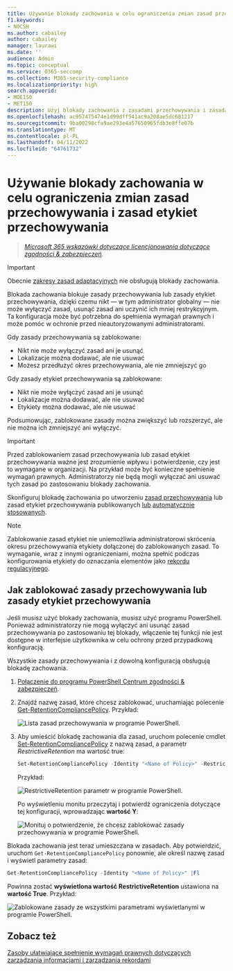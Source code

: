 ```yaml
---
title: Używanie blokady zachowania w celu ograniczenia zmian zasad przechowywania i zasad etykiet przechowywania
f1.keywords:
- NOCSH
ms.author: cabailey
author: cabailey
manager: laurawi
ms.date: ''
audience: Admin
ms.topic: conceptual
ms.service: O365-seccomp
ms.collection: M365-security-compliance
ms.localizationpriority: high
search.appverid:
- MOE150
- MET150
description: Użyj blokady zachowania z zasadami przechowywania i zasadami etykiet przechowywania, aby pomóc w spełnieniu wymagań prawnych i ochronie przed nieautoryzowanymi administratorami.
ms.openlocfilehash: ac957475474e1d99dff541ac9a208ae5dc681217
ms.sourcegitcommit: 9ba00298cfa9ae293e4a57650965fdb3e8ffe07b
ms.translationtype: MT
ms.contentlocale: pl-PL
ms.lasthandoff: 04/11/2022
ms.locfileid: "64761732"
---
```

# <a name="use-preservation-lock-to-restrict-changes-to-retention-policies-and-retention-label-policies"></a>Używanie blokady zachowania w celu ograniczenia zmian zasad przechowywania i zasad etykiet przechowywania

>*[Microsoft 365 wskazówki dotyczące licencjonowania dotyczące zgodności & zabezpieczeń](/office365/servicedescriptions/microsoft-365-service-descriptions/microsoft-365-tenantlevel-services-licensing-guidance/microsoft-365-security-compliance-licensing-guidance).*

> [!IMPORTANT]
> Obecnie [zakresy zasad adaptacyjnych](retention.md#adaptive-or-static-policy-scopes-for-retention) nie obsługują blokady zachowania.

Blokada zachowania blokuje zasady przechowywania lub zasady etykiet przechowywania, dzięki czemu nikt — w tym administrator globalny — nie może wyłączyć zasad, usunąć zasad ani uczynić ich mniej restrykcyjnym. Ta konfiguracja może być potrzebna do spełnienia wymagań prawnych i może pomóc w ochronie przed nieautoryzowanymi administratorami.

Gdy zasady przechowywania są zablokowane:

- Nikt nie może wyłączyć zasad ani je usunąć
- Lokalizacje można dodawać, ale nie usuwać
- Możesz przedłużyć okres przechowywania, ale nie zmniejszyć go

Gdy zasady etykiet przechowywania są zablokowane:

- Nikt nie może wyłączyć zasad ani je usunąć
- Lokalizacje można dodawać, ale nie usuwać
- Etykiety można dodawać, ale nie usuwać

Podsumowując, zablokowane zasady można zwiększyć lub rozszerzyć, ale nie można ich zmniejszyć ani wyłączyć.

> [!IMPORTANT]
> Przed zablokowaniem zasad przechowywania lub zasad etykiet przechowywania ważne jest zrozumienie wpływu i potwierdzenie, czy jest to wymagane w organizacji. Na przykład może być konieczne spełnienie wymagań prawnych. Administratorzy nie będą mogli wyłączać ani usuwać tych zasad po zastosowaniu blokady zachowania.

Skonfiguruj blokadę zachowania po utworzeniu [zasad przechowywania](create-retention-policies.md) lub zasad etykiet przechowywania publikowanych [lub](create-apply-retention-labels.md) [automatycznie stosowanych](apply-retention-labels-automatically.md).

> [!NOTE]
> Zablokowanie zasad etykiet nie uniemożliwia administratorowi skrócenia okresu przechowywania etykiety dołączonej do zablokowanych zasad. To wymaganie, wraz z innymi ograniczeniami, można spełnić podczas konfigurowania etykiety do oznaczania elementów jako [rekordu regulacyjnego](records-management.md#records).

## <a name="how-to-lock-a-retention-policy-or-retention-label-policy"></a>Jak zablokować zasady przechowywania lub zasady etykiet przechowywania

Jeśli musisz użyć blokady zachowania, musisz użyć programu PowerShell. Ponieważ administratorzy nie mogą wyłączyć ani usunąć zasad przechowywania po zastosowaniu tej blokady, włączenie tej funkcji nie jest dostępne w interfejsie użytkownika w celu ochrony przed przypadkową konfiguracją.

Wszystkie zasady przechowywania i z dowolną konfiguracją obsługują blokadę zachowania.

1. [Połączenie do programu PowerShell Centrum zgodności & zabezpieczeń](/powershell/exchange/connect-to-scc-powershell).

2. Znajdź nazwę zasad, które chcesz zablokować, uruchamiając polecenie [Get-RetentionCompliancePolicy](/powershell/module/exchange/get-retentioncompliancepolicy). Przykład:
    
   ![Lista zasad przechowywania w programie PowerShell.](../media/retention-policy-preservation-lock-get-retentioncompliancepolicy.PNG)

3. Aby umieścić blokadę zachowania dla zasad, uruchom polecenie cmdlet [Set-RetentionCompliancePolicy](/powershell/module/exchange/set-retentioncompliancepolicy) z nazwą zasad, a parametr *RestrictiveRetention* ma wartość true:
    
    ```powershell
    Set-RetentionCompliancePolicy -Identity "<Name of Policy>" -RestrictiveRetention $true
    ```
    
    Przykład:
    
    ![RestrictiveRetention parametr w programie PowerShell.](../media/retention-policy-preservation-lock-restrictiveretention.PNG)
    
     Po wyświetleniu monitu przeczytaj i potwierdź ograniczenia dotyczące tej konfiguracji, wprowadzając **wartość Y**:
    
   ![Monituj o potwierdzenie, że chcesz zablokować zasady przechowywania w programie PowerShell.](../media/retention-policy-preservation-lock-confirmation-prompt.PNG)

Blokada zachowania jest teraz umieszczana w zasadach. Aby potwierdzić, uruchom `Get-RetentionCompliancePolicy` ponownie, ale określ nazwę zasad i wyświetl parametry zasad:

```powershell
Get-RetentionCompliancePolicy -Identity "<Name of Policy>" |Fl
```

Powinna zostać **wyświetlona wartość RestrictiveRetention** ustawiona na **wartość True**. Przykład:

![Zablokowane zasady ze wszystkimi parametrami wyświetlanymi w programie PowerShell.](../media/retention-policy-preservation-lock-locked-policy.PNG)

## <a name="see-also"></a>Zobacz też

[Zasoby ułatwiające spełnienie wymagań prawnych dotyczących zarządzania informacjami i zarządzania rekordami](retention-regulatory-requirements.md)
